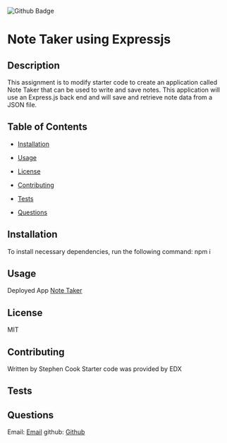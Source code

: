  ![Github Badge](https://img.shields.io/badge/license-MIT-green)

  
  # Note Taker using Expressjs
 
 
  ## Description
  
  This assignment is to modify starter code to create an application called Note Taker that can be used to write and save notes. This application will use an Express.js back end and will save and retrieve note data from a JSON file.
  
  ## Table of Contents 
  
  * [Installation](#installation)
  
  * [Usage](#usage)
  
  * [License](#license)
  
  * [Contributing](#contributing)
  
  * [Tests](#tests)
  
  * [Questions](#questions)
  
  ## Installation
  
  To install necessary dependencies, run the following command:
  npm i
  
  
  ## Usage
 
   Deployed App [Note Taker](https://notetakerexpressjs-821b9d46a315.herokuapp.com/notes)
  
  ## License

  MIT

  
  
    
  ## Contributing
  Written by Stephen Cook
  Starter code was provided by EDX 
  
  
  ## Tests
  

  
  
  ## Questions
  
  Email: [Email](mailto:spcook23@gmail.com)
  github: [Github](https://github.com/stephenCodesStuff)
